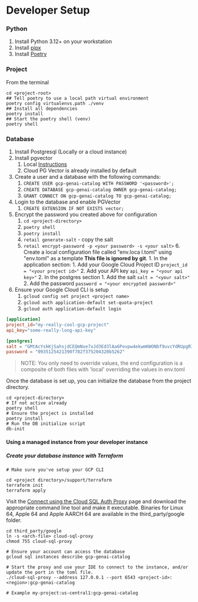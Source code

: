 # Developer Setup

### Python

1. Install Python 3.12+ on your workstation
2. Install [pipx](https://pipx.pypa.io/stable/installation/)
3. Install [Poetry](https://python-poetry.org/docs/)

### Project
From the terminal
```shell
cd <project-root>
## Tell poetry to use a local path virtual environment
poetry config virtualenvs.path ./venv
## Install all dependencies
poetry install
## Start the poetry shell (venv)
poetry shell
```

### Database
1. Install Postgresql (Locally or a cloud instance)
2. Install pgvector
    1. Local [Instructions](https://github.com/pgvector/pgvector)
    2. Cloud PG Vector is already installed by default
3. Create a user and a database with the following commands:
    1. `CREATE USER gcp-genai-catalog WITH PASSWORD '<password>';`
    2. `CREATE DATABASE gcp-genai-catalog OWNER gcp-genai-catalog;`
    3. `GRANT CONNECT ON gcp-genai-catalog TO gcp-genai-catalog;`
4. Login to the database and enable PGVector
    1. `CREATE EXTENSION IF NOT EXISTS vector;`
5. Encrypt the password you created above for configuration
    1. `cd <project-directory>`
    2. `poetry shell`
    3. `poetry install`
    4. `retail generate-salt` - copy the salt
    5. `retail encrypt-password -p <your password> -s <your salt>`
       6. Create a local configuration file called "env.loca    l.toml" using "env.toml" as a template **This file is ignored by git**.
           1. In the application section:
               1. Add your Google Cloud Project ID `project_id = "<your project id>"`
               2. Add your API key `api_key = "<your api key>"`
           2. In the postgres section
               1. Add the salt `salt = "<your salt>"`
               2. Add the password `password = "<your encrypted password>"`
7. Ensure your Google Cloud CLI is setup
    1. `gcloud config set project <project name>`
    2. `gcloud auth application-default set-quota-project`
    3. `gcloud auth application-default login`

```toml
[application]
project_id="my-really-cool-gcp-project"
api_key="some-really-long-api-key"

[postgres]
salt = "GMtAcYskKjSahsjdCEQmNxe7xJd3Ed3lAa6Povpw4ekwmKWONbf9uvcYdRUpgRIdQ"
password = "0935125421390f782f375204320b5262"
```

> NOTE: You only need to override values, the end configuration is a composite of both files
> with 'local' overriding the values in env.toml

Once the database is set up, you can initialize the database from the project directory.

```shell
cd <project-directory>
# If not active already
poetry shell 
# Ensure the project is installed
poetry install
# Run the DB initialize script
db-init
```

#### Using a managed instance from your developer instance

##### Create your database instance with Terraform

```shell
# Make sure you've setup your GCP CLI

cd <project directory>/support/terraform
terraform init
terraform apply

```

Visit the [Connect using the Cloud SQL Auth Proxy](https://cloud.google.com/sql/docs/postgres/connect-auth-proxy) page
and download the appropriate command  line tool and make it executable. Binaries for Linux 64, Apple 64 and Apple AARCH 64
are available in the third_party/google folder.

```shell
cd third_party/google
ln -s <arch-file> cloud-sql-proxy
chmod 755 cloud-sql-proxy

# Ensure your account can access the database
gcloud sql instances describe gcp-genai-catalog

# Start the proxy and use your IDE to connect to the instance, and/or update the port in the toml file.
./cloud-sql-proxy --address 127.0.0.1 --port 6543 <project-id>:<region>:gcp-genai-catalog

# Example my-project:us-central1:gcp-genai-catalog
```
